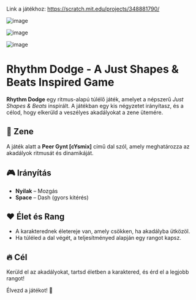 Link a játékhoz: https://scratch.mit.edu/projects/348881790/


![image](https://github.com/Syphon8r/MyThings.shush/assets/161064801/a097f4ca-6222-45e5-abea-324815eb5588)

![image](https://github.com/user-attachments/assets/fde0e115-64b3-47ac-ade0-ff02de1ee3f4)

![image](https://github.com/user-attachments/assets/44e3d70a-f87a-4a6b-8ea5-9bed3a617ce4)


# Rhythm Dodge - A Just Shapes & Beats Inspired Game

**Rhythm Dodge** egy ritmus-alapú túlélő játék, amelyet a népszerű *Just Shapes & Beats* inspirált. A játékban egy kis négyzetet irányítasz, és a célod, hogy elkerüld a veszélyes akadályokat a zene ütemére.

## 🎵 Zene
A játék alatt a **Peer Gynt [cYsmix]** című dal szól, amely meghatározza az akadályok ritmusát és dinamikáját.

## 🎮 Irányítás
- **Nyilak** – Mozgás
- **Space** – Dash (gyors kitérés)

## ❤️ Élet és Rang
- A karakterednek életereje van, amely csökken, ha akadályba ütközöl.
- Ha túléled a dal végét, a teljesítményed alapján egy rangot kapsz.

## 🔥 Cél
Kerüld el az akadályokat, tartsd életben a karaktered, és érd el a legjobb rangot!

Élvezd a játékot! 🚀

